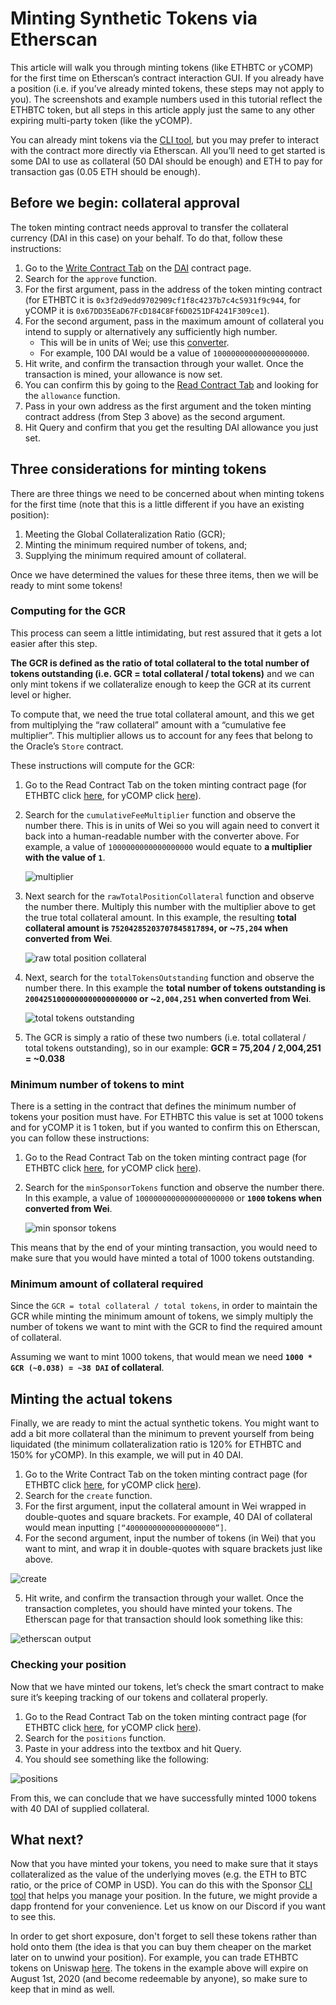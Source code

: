 # Minting Synthetic Tokens via Etherscan

This article will walk you through minting tokens (like ETHBTC or yCOMP) for the first time on Etherscan’s contract interaction GUI. If you already have a position (i.e. if you’ve already minted tokens, these steps may not apply to you). The screenshots and example numbers used in this tutorial reflect the ETHBTC token, but all steps in this article apply just the same to any other expiring multi-party token (like the yCOMP).

You can already mint tokens via the [CLI tool](./using_the_uma_sponsor_cli_tool.md), but you may prefer to interact with the contract more directly via Etherscan. All you’ll need to get started is some DAI to use as collateral (50 DAI should be enough) and ETH to pay for transaction gas (0.05 ETH should be enough).

## Before we begin: collateral approval

The token minting contract needs approval to transfer the collateral currency (DAI in this case) on your behalf. To do that, follow these instructions:

1. Go to the [Write Contract Tab](https://etherscan.io/address/0x6b175474e89094c44da98b954eedeac495271d0f#writeContract) on the [DAI](https://etherscan.io/token/0x6b175474e89094c44da98b954eedeac495271d0f) contract page.
2. Search for the `approve` function.
3. For the first argument, pass in the address of the token minting contract (for ETHBTC it is `0x3f2d9edd9702909cf1f8c4237b7c4c5931f9c944`, for yCOMP it is `0x67DD35EaD67FcD184C8Ff6D0251DF4241F309ce1`).
4. For the second argument, pass in the maximum amount of collateral you intend to supply or alternatively any sufficiently high number.
   - This will be in units of Wei; use this [converter](http://eth-converter.com/).
   - For example, 100 DAI would be a value of `100000000000000000000`.
5. Hit write, and confirm the transaction through your wallet. Once the transaction is mined, your allowance is now set.
6. You can confirm this by going to the [Read Contract Tab](https://etherscan.io/address/0x6b175474e89094c44da98b954eedeac495271d0f#readContract) and looking for the `allowance` function.
7. Pass in your own address as the first argument and the token minting contract address (from Step 3 above) as the second argument.
8. Hit Query and confirm that you get the resulting DAI allowance you just set.

## Three considerations for minting tokens

There are three things we need to be concerned about when minting tokens for the first time (note that this is a little different if you have an existing position):

1. Meeting the Global Collateralization Ratio (GCR);
2. Minting the minimum required number of tokens, and;
3. Supplying the minimum required amount of collateral.

Once we have determined the values for these three items, then we will be ready to mint some tokens!

### Computing for the GCR

This process can seem a little intimidating, but rest assured that it gets a lot easier after this step.

**The GCR is defined as the ratio of total collateral to the total number of tokens outstanding (i.e. GCR = total collateral / total tokens)** and we can only mint tokens if we collateralize enough to keep the GCR at its current level or higher.

To compute that, we need the true total collateral amount, and this we get from multiplying the “raw collateral” amount with a “cumulative fee multiplier”. This multiplier allows us to account for any fees that belong to the Oracle’s `Store` contract.

These instructions will compute for the GCR:

1. Go to the Read Contract Tab on the token minting contract page (for ETHBTC click [here](https://etherscan.io/address/0x3f2d9edd9702909cf1f8c4237b7c4c5931f9c944#readContract), for yCOMP click [here](https://etherscan.io/address/0x67DD35EaD67FcD184C8Ff6D0251DF4241F309ce1#readContract)).
2. Search for the `cumulativeFeeMultiplier` function and observe the number there. This is in units of Wei so you will again need to convert it back into a human-readable number with the converter above. For example, a value of `1000000000000000000` would equate to **a multiplier with the value of `1`**.

   ![multiplier](mint_multiplier.png)

3. Next search for the `rawTotalPositionCollateral` function and observe the number there. Multiply this number with the multiplier above to get the true total collateral amount. In this example, the resulting **total collateral amount is `75204285203707845817894`, or ~`75,204` when converted from Wei**.

   ![raw total position collateral](mint_raw_collateral.png)

4. Next, search for the `totalTokensOutstanding` function and observe the number there. In this example the **total number of tokens outstanding is `2004251000000000000000000` or ~`2,004,251` when converted from Wei**.

   ![total tokens outstanding](mint_tokens_outstanding.png)

5. The GCR is simply a ratio of these two numbers (i.e. total collateral / total tokens outstanding), so in our example: **GCR = 75,204 / 2,004,251 = ~0.038**

### Minimum number of tokens to mint

There is a setting in the contract that defines the minimum number of tokens your position must have. For ETHBTC this value is set at 1000 tokens and for yCOMP it is 1 token, but if you wanted to confirm this on Etherscan, you can follow these instructions:

1. Go to the Read Contract Tab on the token minting contract page (for ETHBTC click [here](https://etherscan.io/address/0x3f2d9edd9702909cf1f8c4237b7c4c5931f9c944#readContract), for yCOMP click [here](https://etherscan.io/address/0x67DD35EaD67FcD184C8Ff6D0251DF4241F309ce1#readContract)).
2. Search for the `minSponsorTokens` function and observe the number there. In this example, a value of `1000000000000000000000` or **`1000` tokens when converted from Wei**.

   ![min sponsor tokens](mint_min_sponsor_tokens.png)

This means that by the end of your minting transaction, you would need to make sure that you would have minted a total of 1000 tokens outstanding.

### Minimum amount of collateral required

Since the `GCR = total collateral / total tokens`, in order to maintain the GCR while minting the minimum amount of tokens, we simply multiply the number of tokens we want to mint with the GCR to find the required amount of collateral.

Assuming we want to mint 1000 tokens, that would mean we need **`1000 * GCR (~0.038) = ~38 DAI` of collateral**.

## Minting the actual tokens

Finally, we are ready to mint the actual synthetic tokens. You might want to add a bit more collateral than the minimum to prevent yourself from being liquidated (the minimum collateralization ratio is 120% for ETHBTC and 150% for yCOMP). In this example, we will put in 40 DAI.

1. Go to the Write Contract Tab on the token minting contract page (for ETHBTC click [here](https://etherscan.io/address/0x3f2d9edd9702909cf1f8c4237b7c4c5931f9c944#writeContract), for yCOMP click [here](https://etherscan.io/address/0x67DD35EaD67FcD184C8Ff6D0251DF4241F309ce1#writeContract)).
2. Search for the `create` function.
3. For the first argument, input the collateral amount in Wei wrapped in double-quotes and square brackets. For example, 40 DAI of collateral would mean inputting `[“40000000000000000000”]`.
4. For the second argument, input the number of tokens (in Wei) that you want to mint, and wrap it in double-quotes with square brackets just like above.

![create](mint_create.png)

5. Hit write, and confirm the transaction through your wallet. Once the transaction completes, you should have minted your tokens. The Etherscan page for that transaction should look something like this:

![etherscan output](mint_etherscan.png)

### Checking your position

Now that we have minted our tokens, let’s check the smart contract to make sure it’s keeping tracking of our tokens and collateral properly.

1. Go to the Read Contract Tab on the token minting contract page (for ETHBTC click [here](https://etherscan.io/address/0x3f2d9edd9702909cf1f8c4237b7c4c5931f9c944#readContract), for yCOMP click [here](https://etherscan.io/address/0x67DD35EaD67FcD184C8Ff6D0251DF4241F309ce1#readContract)).
2. Search for the `positions` function.
3. Paste in your address into the textbox and hit Query.
4. You should see something like the following:

![positions](mint_positions.png)

From this, we can conclude that we have successfully minted 1000 tokens with 40 DAI of supplied collateral.

## What next?

Now that you have minted your tokens, you need to make sure that it stays collateralized as the value of the underlying moves (e.g. the ETH to BTC ratio, or the price of COMP in USD). You can do this with the Sponsor [CLI tool](./using_the_uma_sponsor_cli_tool.md) that helps you manage your position. In the future, we might provide a dapp frontend for your convenience. Let us know on our Discord if you want to see this.

In order to get short exposure, don't forget to sell these tokens rather than hold onto them (the idea is that you can buy them cheaper on the market later on to unwind your position). For example, you can trade ETHBTC tokens on Uniswap [here](https://uniswap.exchange/swap?inputCurrency=0x6b175474e89094c44da98b954eedeac495271d0f&outputCurrency=0x6d002a834480367fb1a1dc5f47e82fde39ec2c42). The tokens in the example above will expire on August 1st, 2020 (and become redeemable by anyone), so make sure to keep that in mind as well.
